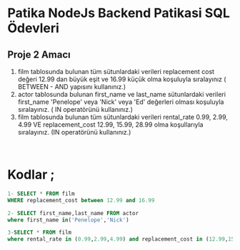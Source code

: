 # Patika NodeJs Backend Patikasi  SQL Ödevleri

## Proje 2 Amacı
1. film tablosunda bulunan tüm sütunlardaki verileri replacement cost değeri 12.99 dan büyük eşit ve 16.99 küçük olma koşuluyla
sıralayınız ( BETWEEN - AND yapısını kullanınız.)
2. actor tablosunda bulunan first_name ve last_name sütunlardaki verileri first_name 'Penelope' veya 'Nick' veya 'Ed' değerleri olması
koşuluyla sıralayınız. ( IN operatörünü kullanınız.)
3. film tablosunda bulunan tüm sütunlardaki verileri rental_rate 0.99, 2.99, 4.99 VE replacement_cost 12.99, 15.99, 28.99 olma koşullarıyla sıralayınız.
(IN operatörünü kullanınız.)
</br>


# Kodlar ;
```sql
1- SELECT * FROM film
WHERE replacement_cost between 12.99 and 16.99

2- SELECT first_name,last_name FROM actor
where first_name in('Penelope','Nick')

3-SELECT * FROM film
where rental_rate in (0.99,2.99,4.99) and replacement_cost in (12.99,15.99,28.99)
```


